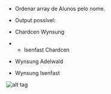 * Ordenar array de Alunos pelo nome.

* Output possível:

* Chardcen Wynsung
* * Isenfast Chardcen
* Wynsung Adelwald
* Wynsung Isenfast


![alt tag](http://i.imgur.com/FwK4cu8.png)
